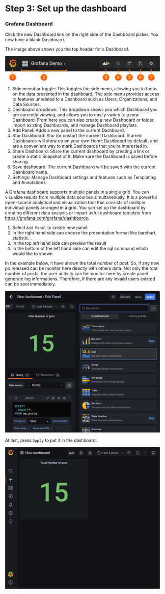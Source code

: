 # Step 3: Set up the dashboard

### Grafana Dashboard
Click the new Dashboard link on the right side of the Dashboard picker. You now have a blank Dashboard.

The image above shows you the top header for a Dashboard.

![GrafanaToolBar](./step2-1.png)
1. Side menubar toggle: This toggles the side menu, allowing you to focus on the data presented in the dashboard. The side menu provides access to features unrelated to a Dashboard such as Users, Organizations, and Data Sources.
2. Dashboard dropdown: This dropdown shows you which Dashboard you are currently viewing, and allows you to easily switch to a new Dashboard. From here you can also create a new Dashboard or folder, import existing Dashboards, and manage Dashboard playlists.
3. Add Panel: Adds a new panel to the current Dashboard.
4. Star Dashboard: Star (or unstar) the current Dashboard. Starred Dashboards will show up on your own Home Dashboard by default, and are a convenient way to mark Dashboards that you’re interested in.
5. Share Dashboard: Share the current dashboard by creating a link or create a static Snapshot of it. Make sure the Dashboard is saved before sharing.
6. Save dashboard: The current Dashboard will be saved with the current Dashboard name.
7. Settings: Manage Dashboard settings and features such as Templating and Annotations.

A Grafana dashboard supports multiple panels in a single grid. You can visualize results from multiple data sources simultaneously. It is a powerful open-source analytical and visualization tool that consists of multiple individual panels arranged in a grid.
You can set up the dashboard by creating different data analysis or import usful dashboard template from https://grafana.com/grafana/dashboards.

1. Select `Add Panel` to create new panel
2. In the right hand side can choose the presentation format like barchart, statistic...
3. In the top left hand side can preview the result
4. In the bottom of the left hand side can edit the sql command which would like to shown

In the example below, it have shown the total number of post. So, if any new po released can be monitor here directly with others data. Not only the total number of posts, the user activity can be monitor here by create panel generate log informations. Therefore, if there are any invaild users existed can be spot immediately.

![GrafanaToolBar](./step2-2.png)

At last, press `Apply` to put it in the dashboard.

![GrafanaToolBar](./step2-3.png)
